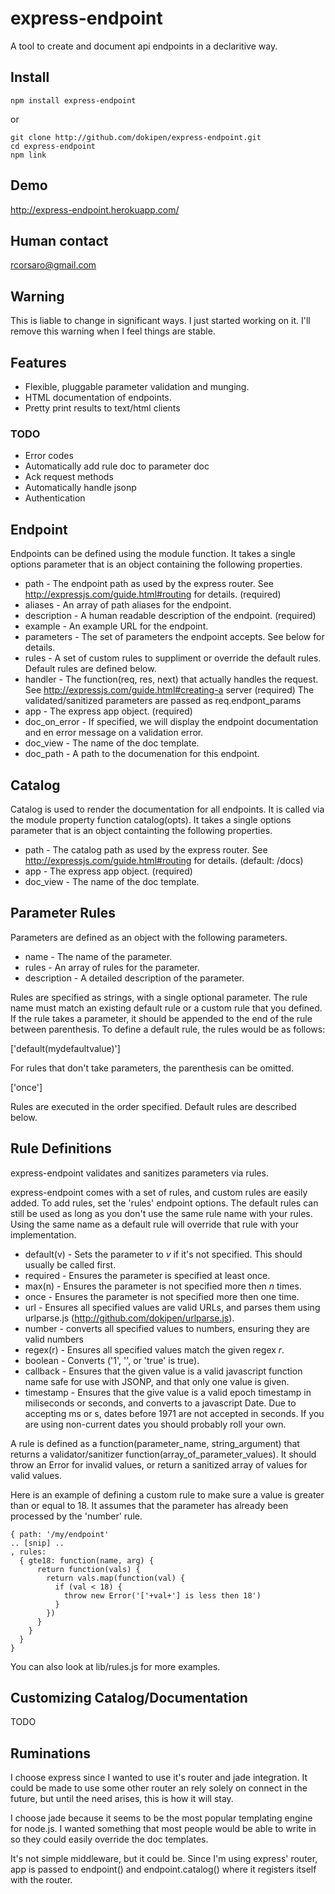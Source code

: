 # express-endpoint

A tool to create and document api endpoints in a declaritive way.

## Install

    npm install express-endpoint

or

    git clone http://github.com/dokipen/express-endpoint.git
    cd express-endpoint
    npm link

## Demo

http://express-endpoint.herokuapp.com/

## Human contact

rcorsaro@gmail.com

## Warning

This is liable to change in significant ways. I just started working on it.
I'll remove this warning when I feel things are stable.

## Features

  * Flexible, pluggable parameter validation and munging.
  * HTML documentation of endpoints.
  * Pretty print results to text/html clients

### TODO

  * Error codes
  * Automatically add rule doc to parameter doc
  * Ack request methods
  * Automatically handle jsonp
  * Authentication

## Endpoint

Endpoints can be defined using the module function. It takes a single options
parameter that is an object containing the following properties.

  * path         - The endpoint path as used by the express router. See
                   http://expressjs.com/guide.html#routing for details.
                   (required)
  * aliases      - An array of path aliases for the endpoint.
  * description  - A human readable description of the endpoint. (required)
  * example      - An example URL for the endpoint.
  * parameters   - The set of parameters the endpoint accepts. See below
                   for details.
  * rules        - A set of custom rules to suppliment or override the
                   default rules. Default rules are defined below.
  * handler      - The function(req, res, next) that actually handles the
                   request. See
                   http://expressjs.com/guide.html#creating-a server
                   (required)
                   The validated/sanitized parameters are passed as
                   req.endpont_params
  * app          - The express app object. (required)
  * doc_on_error - If specified, we will display the endpoint documentation
                   and en error message on a validation error.
  * doc_view     - The name of the doc template.
  * doc_path     - A path to the documenation for this endpoint.

## Catalog

Catalog is used to render the documentation for all endpoints. It is called
via the module property function catalog(opts). It takes a single options
parameter that is an object containting the following properties.

  * path         - The catalog path as used by the express router. See
                   http://expressjs.com/guide.html#routing for details.
                   (default: /docs)
  * app          - The express app object. (required)
  * doc_view     - The name of the doc template.

## Parameter Rules

Parameters are defined as an object with the following parameters.

  * name         - The name of the parameter.
  * rules        - An array of rules for the parameter.
  * description  - A detailed description of the parameter.

Rules are specified as strings, with a single optional parameter. The rule
name must match an existing default rule or a custom rule that you defined.
If the rule takes a parameter, it should be appended to the end of the rule
between parenthesis. To define a default rule, the rules would be as follows:

['default(mydefaultvalue)']

For rules that don't take parameters, the parenthesis can be omitted.

['once']

Rules are executed in the order specified. Default rules are described below.

## Rule Definitions

express-endpoint validates and sanitizes parameters via rules.

express-endpoint comes with a set of rules, and custom rules are easily added.
To add rules, set the 'rules' endpoint options. The default rules can still be
used as long as you don't use the same rule name with your rules. Using the
same name as a default rule will override that rule with your implementation.

 * default(v) - Sets the parameter to _v_ if it's not specified. This should
                usually be called first.
 * required   - Ensures the parameter is specified at least once.
 * max(n)     - Ensures the parameter is not specified more then _n_ times.
 * once       - Ensures the parameter is not specified more then one time.
 * url        - Ensures all specified values are valid URLs, and parses them
                using urlparse.js (http://github.com/dokipen/urlparse.js).
 * number     - converts all specified values to numbers, ensuring they are
                valid numbers
 * regex(r)   - Ensures all specified values match the given regex _r_.
 * boolean    - Converts ('1', '', or 'true' is true).
 * callback   - Ensures that the given value is a valid javascript function
                name safe for use with JSONP, and that only one value is
                given.
 * timestamp  - Ensures that the give value is a valid epoch timestamp in
                miliseconds or seconds, and converts to a javascript Date.
                Due to accepting ms or s, dates before 1971 are not accepted
                in seconds. If you are using non-current dates you should
                probably roll your own.

A rule is defined as a function(parameter_name, string_argument) that returns
a validator/sanitizer function(array_of_parameter_values). It should throw an
Error for invalid values, or return a sanitized array of values for valid
values.

Here is an example of defining a custom rule to make sure a value is greater
than or equal to 18. It assumes that the parameter has already been processed
by the 'number' rule.

    { path: '/my/endpoint'
    .. [snip] ..
    , rules:
      { gte18: function(name, arg) {
          return function(vals) {
            return vals.map(function(val) {
              if (val < 18) {
                throw new Error('['+val+'] is less then 18')
              }
            })
          }
        }
      }
    }

You can also look at lib/rules.js for more examples.

## Customizing Catalog/Documentation

TODO

## Ruminations

I choose express since I wanted to use it's router and jade integration. It
could be made to use some other router an rely solely on connect in the future,
but until the need arises, this is how it will stay.

I choose jade because it seems to be the most popular templating engine for
node.js. I wanted something that most people would be able to write in so they
could easily override the doc templates.

It's not simple middleware, but it could be. Since I'm using express' router,
app is passed to endpoint() and endpoint.catalog() where it registers itself
with the router.

